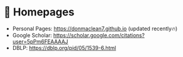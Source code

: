 # 📎 Homepages
- Personal Pages: https://donmaclean7.github.io (updated recently🔥)
- Google Scholar: https://scholar.google.com/citations?user=5pPm6FEAAAAJ
- DBLP: https://dblp.org/pid/05/1539-6.html

